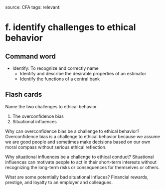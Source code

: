 source: CFA
tags: 
relevant: 

# f. identify challenges to ethical behavior

## Command word

- Identify: To recognize and correctly name
	- Identify and describe the desirable properties of an estimator
	- Identify the functions of a central bank

## Flash cards

Name the two challenges to ethical behavior
1. The overconfidence bias
2. Situational influences

Why can overconfidence bias be a challenge to ethical behavior?
Overconfidence bias is a challenge to ethical behavior because we assume we are good people and sometimes make decisions based on our own moral compass without serious ethical reflection.

Why situational influences be a challenge to ethical conduct?
Situational influences can motivate people to act in their short-term interests without recognizing the long-term risks or consequences for themselves or others.

What are some potentially bad situational influces?
Financial rewards, prestige, and loyalty to an employer and colleagues.

